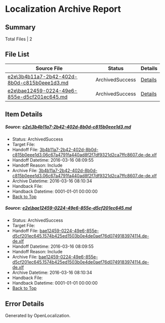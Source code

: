 # <a name='report-top'></a> Localization Archive Report

## Summary
 Total Files | 2

## File List
 Source File | Status | Details 
 ----------- | ------ | ------- 
 [e2e\3b4b11a7-2b42-402d-8b0d-c815b0eee1d3.md](https://github.com/OpenLocalizationTest/oltest/blob/9c6637e2ebc4bb1222718f19077b626a01ac6f66/e2e/3b4b11a7-2b42-402d-8b0d-c815b0eee1d3.md) | ArchivedSuccess | [Details](#3809e3ac42101bec1611abf0e0465a08b515146e1)
 [e2e\bae12459-0224-49e6-855e-d5cf201ec645.md](https://github.com/OpenLocalizationTest/oltest/blob/9c6637e2ebc4bb1222718f19077b626a01ac6f66/e2e/bae12459-0224-49e6-855e-d5cf201ec645.md) | ArchivedSuccess | [Details](#dcccc14f593d7eac904cb65bf2567e7393332af72)

## Item Details
##### <a name='3809e3ac42101bec1611abf0e0465a08b515146e1'></a> Source: [e2e\3b4b11a7-2b42-402d-8b0d-c815b0eee1d3.md](https://github.com/OpenLocalizationTest/oltest/blob/9c6637e2ebc4bb1222718f19077b626a01ac6f66/e2e/3b4b11a7-2b42-402d-8b0d-c815b0eee1d3.md)
* Status: ArchivedSuccess
* Target File: 
* Handoff File: [3b4b11a7-2b42-402d-8b0d-c815b0eee1d3.06c67a4791fa440ad8f2f7df9321d2ca7ffc8607.de-de.xlf](https://github.com/OpenLocalizationTestOrg/olhandoff/blob/47cb44e99b75ad11fa56d9a1e9e7be0e6d7f9340/ol-handoff/OpenLocalizationTestOrg/oltest.de-de/xinjiang/ht/3b4b11a7-2b42-402d-8b0d-c815b0eee1d3.06c67a4791fa440ad8f2f7df9321d2ca7ffc8607.de-de.xlf)
* Handoff Datetime: 2016-03-16 08:09:55
* Handoff Reason: Include
* Archive File: [3b4b11a7-2b42-402d-8b0d-c815b0eee1d3.06c67a4791fa440ad8f2f7df9321d2ca7ffc8607.de-de.xlf](https://github.com/OpenLocalizationTestOrg/olhandoff/blob/0cc10de510588fb67ed3d1a819aeb33c9603c169/ol-handoff/OpenLocalizationTestOrg/oltest.de-de/xinjiang/ht/archive/3b4b11a7-2b42-402d-8b0d-c815b0eee1d3.06c67a4791fa440ad8f2f7df9321d2ca7ffc8607.de-de.xlf)
* Archive Datetime: 2016-03-16 08:10:34
* Handback File: 
* Handback Datetime: 0001-01-01 00:00:00
* [Back to Top](#report-top)

##### <a name='dcccc14f593d7eac904cb65bf2567e7393332af72'></a> Source: [e2e\bae12459-0224-49e6-855e-d5cf201ec645.md](https://github.com/OpenLocalizationTest/oltest/blob/9c6637e2ebc4bb1222718f19077b626a01ac6f66/e2e/bae12459-0224-49e6-855e-d5cf201ec645.md)
* Status: ArchivedSuccess
* Target File: 
* Handoff File: [bae12459-0224-49e6-855e-d5cf201ec645.1574b425ed1503b0e4de0aef76d0749183974114.de-de.xlf](https://github.com/OpenLocalizationTestOrg/olhandoff/blob/47cb44e99b75ad11fa56d9a1e9e7be0e6d7f9340/ol-handoff/OpenLocalizationTestOrg/oltest.de-de/xinjiang/ht/bae12459-0224-49e6-855e-d5cf201ec645.1574b425ed1503b0e4de0aef76d0749183974114.de-de.xlf)
* Handoff Datetime: 2016-03-16 08:09:55
* Handoff Reason: Include
* Archive File: [bae12459-0224-49e6-855e-d5cf201ec645.1574b425ed1503b0e4de0aef76d0749183974114.de-de.xlf](https://github.com/OpenLocalizationTestOrg/olhandoff/blob/0cc10de510588fb67ed3d1a819aeb33c9603c169/ol-handoff/OpenLocalizationTestOrg/oltest.de-de/xinjiang/ht/archive/bae12459-0224-49e6-855e-d5cf201ec645.1574b425ed1503b0e4de0aef76d0749183974114.de-de.xlf)
* Archive Datetime: 2016-03-16 08:10:34
* Handback File: 
* Handback Datetime: 0001-01-01 00:00:00
* [Back to Top](#report-top)


## Error Details

Generated by OpenLocalization.
